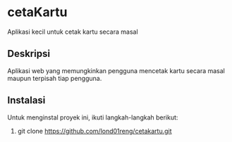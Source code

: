 # cetaKartu
Aplikasi kecil untuk cetak kartu secara masal

## Deskripsi
Aplikasi web yang memungkinkan pengguna mencetak kartu secara masal maupun terpisah tiap pengguna.

## Instalasi
Untuk menginstal proyek ini, ikuti langkah-langkah berikut:
1. git clone https://github.com/lond01reng/cetakartu.git
